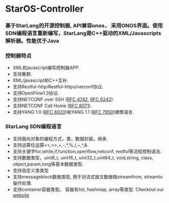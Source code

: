 StarOS-Controller
====================================

### 基于StarLang的开源控制器, API兼容onos， 采用ONOS界面。使用SDN编程语言重新编写，StarLang是C++驱动的XML/Javascripts解析器。性能优于Java

### 控制器特点

* XML和javascript编写控制器APP.
* 支持集群.
*  XML/javascript和C++互补.
* 支持Restful-http/Restful-https/netconf协议.
* 支持OpenFlow1.3协议.
* 支持NETCONF over SSH ([RFC 4742](https://tools.ietf.org/html/rfc4742), [RFC 6242](https://tools.ietf.org/html/rfc6242)).
* 支持NETCONF Call Home ([RFC 8071](https://tools.ietf.org/html/rfc8071)).
* 支持YANG 1.0 ([RFC 6020](https://tools.ietf.org/html/rfc6020))和YANG 1.1 ([RFC 7950](https://tools.ietf.org/html/rfc7950))建模语言.

### StarLang SDN编程语言
* 支持面向对象的编程方式，类，数据封装，继承.
* 支持运算位运算<<,>>,+,-,*,%,/,~,^,&.
* 支持关键字for,while,if,function,openflow,netconf, restful等流程控制语法.
* 支持数据类型，uint8_t, uint16_t, uint32_t,uint64_t, void,string, class, object,param,long等基本数据类型.
* 支持自定义类类型
* 支持messageblock数据类型, 用于对流式报文数据做streamfrom, streamto操作处理.
* 支持container容器类型。 容器有list, hashmap, array等类型.
Checkout our [website](http://www.staros.xyz)
